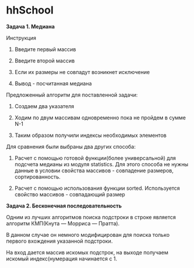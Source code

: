 # hhSchool
<b>Задача 1. Медиана</b>

Инструкция

1. Введите первый массив

2. Введите второй массив

3. Если их размеры не совпадут возникнет исключение

4. Вывод - посчитанная медиана



Предложенный алгоритм для поставленной задачи:

1. Создаем два указателя

2. Ходим по двум массивам одновременно пока не пройдем в сумме N-1

3. Таким образом получили индексы необходимых элементов



Для сравнения были выбраны два других способа:

1. Расчет с помощью готовой функции(более универсальной) для подсчета медианы из модуля statistics.
Для этого способа не нужны данные в условии свойства массивов - совпадение размеров, сортированность.

2. Расчет с помощью использования функции sorted. Используется свойство массивов - совпадающий размер


<b>Задача 2. Бесконечная последовательность</b>

Одним из лучших алгоритмов поиска подстроки в строке является алгоритм КМП(Кнута — Морриса — Пратта).

В данном случае он немного модифицирован для поиска только первого вхождения указанной подстроки.

На вход дается массив искомых подстрок, на выходе получаем искомый индекс(нумерация начинается с 1.